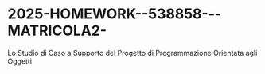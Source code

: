 # 2025-HOMEWORK--538858---MATRICOLA2-
Lo Studio di Caso a Supporto del Progetto di Programmazione Orientata agli Oggetti
